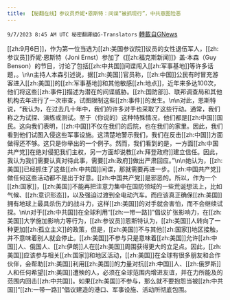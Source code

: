 ```yaml
---
title: 【秘翻在线】参议员乔妮•恩斯特：间谍“被抓现行”，中共意图险恶
---
```

`9/7/2023 8:45 AM UTC 秘密翻譯組G-Translators` [轉載自GNews](https://gnews.org/articles/1656922)

[[zh:9月6日]]，作为第一位当选为[[zh:美国参议院]]议员的女性退伍军人，[[zh:参议员]]乔妮·恩斯特（Joni Ernst）参加了《[[zh:福克斯新闻]]》盖·本森（Guy Benson）的节目，讨论了包括[[zh:中共国]]间谍闯入[[zh:军事基地]]等许多话题，。\n\n主持人本森引述说，据[[zh:美国]]官员称，[[zh:中国]]公民有时冒充游客进入[[zh:美国]]的[[zh:军事基地]]和其他敏感[[zh:地点]]，近年来多达100次，他们将这些[[zh:事件]]描述为潜在的间谍威胁。[[zh:国防部]]、联邦调查局和其他机构去年进行了一次审查，试图限制这些[[zh:事件]]的发生。\n\n对此，恩斯特说，“我认为，在过去几十年中，我们的许多对手也采取了这些行动。通常，我们称之为试探、演练或测试。至于（你说的）这种特殊情况，他们都是[[zh:中国]]国民。这向我们表明，[[zh:中国]]不仅在我们的后院，也在我们的家里。因此，我们看到他们试图入侵这些军事设施。这清楚地警示我们，我们在反击[[zh:中国]]方面做得还不够。这只是你举出的一个例子。然而，我们看到的是，一方面[[zh:中国共产党]]在绝对侵犯我们主权，另一方面却说教[[zh:拜登政府]]建立信任。因此，我认为我们需要认真对待此事，需要[[zh:政府]]做出严肃回应。”\n\n她认为，[[zh:美国]]已经抓住了这些[[zh:中共国]]间谍，那就需要再进一步。[[zh:中国共产党]]做任何这些活动都不是出于好意。[[zh:中国共产党]]是邪恶的。所以，作为一个[[zh:国家]]，[[zh:美国]]不能再把注意力集中在国防领域的一些荒诞想法上，比如气候、[[zh:意识形态]]，以及强迫过渡到全电动汽车。而应该真正确保[[zh:美国]]拥有地球上最具杀伤力的战斗力，这样[[zh:美国]]的对手就会害怕，而不会继续试探。\n\n对于[[zh:中共国]]在全球利用“[[zh:一带一路]]”倡议扩张影响力，在[[zh:美国]]大学施加影响力等行为，[[zh:参议员]]恩斯特认为，[[zh:美国]]人转向了一种更加[[zh:孤立主义]]的政策，但是，[[zh:美国]]不与其他[[zh:国家]]地区接触，并不意味着别人就会停止。[[zh:美国]]不参与只是意味着[[zh:美国]]允许[[zh:中国]]人、俄国人、[[zh:伊朗]]人在[[zh:美国]]周围获得更大的立足点。因此，[[zh:美国]]应该参与相关[[zh:国家]]和地区活动，[[zh:美国]]在全球有很多朋友和合作伙伴，会帮助[[zh:美国]]利用[[zh:美国]]的力量对抗[[zh:中国]]人、[[zh:俄罗斯]]人和任何希望[[zh:美国]]遭殃的人，必须在全球范围内增进友谊，并在力所能及的范围内回击[[zh:中共国]]。如果[[zh:美国]]不参与，那么就不要抱怨当被[[zh:中共国]]“[[zh:一带一路]]”倡议建造的港口、军事设施、活动所彻底包围。
